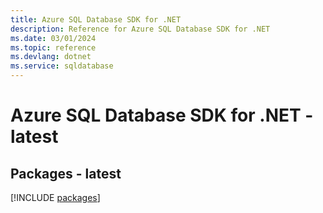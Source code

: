 ```yaml
---
title: Azure SQL Database SDK for .NET
description: Reference for Azure SQL Database SDK for .NET
ms.date: 03/01/2024
ms.topic: reference
ms.devlang: dotnet
ms.service: sqldatabase
---
```

# Azure SQL Database SDK for .NET - latest
## Packages - latest
[!INCLUDE [packages](sql-database-index.md)]